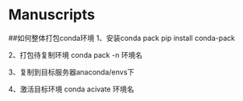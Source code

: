 # Manuscripts
##如何整体打包conda环境
1、安装conda pack
pip install conda-pack

2、打包待复制环境
conda pack -n 环境名

3、复制到目标服务器anaconda/envs下

4、激活目标环境
conda acivate 环境名
